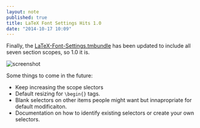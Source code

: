 ```yaml
---
layout: note
published: true
title: LaTeX Font Settings Hits 1.0
date: "2014-10-17 10:09"
---
```


Finally, the [LaTeX-Font-Settings.tmbundle](LaTeX-Font-Settings.tmbundle/) has been updated to include all seven section scopes, so 1.0 it is.

![screenshot](https://cdn.rawgit.com/bcomnes/LaTeX-Font-Settings.tmbundle/master/screenshot.png)

Some things to come in the future:

- Keep increasing the scope slectors
- Default resizing for `\begin{}` tags.
- Blank selectors on other items people might want but innapropriate for default modificaiton.
- Documentation on how to identify existing selectors or create your own selectors.

